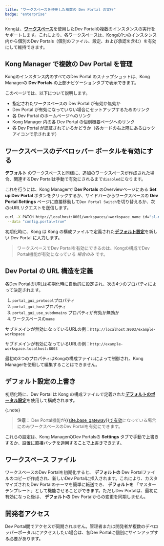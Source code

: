 ```yaml
---
title: "ワークスペースを使用した複数の Dev Portal の実行"
badge: "enterprise"
---
```

Kongは、[**ワークスペース**](/gateway/{{page.release}}/admin-api/workspaces/reference)を使用したDev Portalの複数のインスタンスの実行をサポートします。これにより、各ワークスペースは、Kongの1つのインスタンス内から個別のDev Portals（個別のファイル、設定、および承認を含む）を有効にして維持できます。

Kong Manager で複数の Dev Portal を管理
--------------------------------

Kongのインスタンス内のすべてのDev Portal のスナップショットは、Kong Managerの **Dev Portals** の上部ナビゲーションタブで表示できます。

このページでは、以下について説明します。

* 指定されたワークスペースの Dev Portal が有効か無効か
* Dev Portal が有効になっていない場合にセットアップするためのリンク
* 各 Dev Portal のホームページへのリンク
* Kong Manager 内の各 Dev Portal の個別概要ページへのリンク
* 各 Dev Portal が認証されているかどうか（各カードの右上隅にあるロックアイコンで示されます）

ワークスペースのデベロッパー ポータルを有効にする
-------------------------

**デフォルト** のワークスペースと同様に、追加のワークスペースが作成された場合、関連するDev Portalは手動で有効にされるまで`disabled`になります。

これを行うには、Kong Managerで **Dev Portals** のOverviewページにある **Set up Dev Portal** ボタンをクリックするか、サイドバーからワークスペースの **Dev Portal Settings** ページに直接移動して`Dev Portal Switch`を切り替えるか、次のcURLリクエストを送信します。

```bash
curl -X PATCH http://localhost:8001/workspaces/<workspace_name id="sl-md0000000"> \
 --data "config.portal=true"
```

初期化時に、Kong は Kong の構成ファイルで定義された[**デフォルト設定**](/gateway/{{page.release}}/reference/configuration/#dev-portal)を新しい Dev Portal に入力します。
> 
> ワークスペースでDev Portalを有効にできるのは、Kongの構成でDev Portal機能が有効になっている *場合のみ* です。

Dev Portal の URL 構造を定義
----------------------

各Dev PortalのURLは初期化時に自動的に設定され、次の4つのプロパティによって決定されます。

1. `portal_gui_protocol`プロパティ
2. `portal_gui_host`プロパティ
3. `portal_gui_use_subdomains` プロパティが有効か無効か
4. ワークスペースの`name`

サブドメインが無効になっているURLの例：`http://localhost:8003/example-workspace`

サブドメインが有効になっているURLの例：`http://example-workspace.localhost:8003`

最初の3つのプロパティはKongの構成ファイルによって制御され、Kong Managerを使用して編集することはできません。

デフォルト設定の上書き
-----------

初期化時に、Dev Portal は Kong の構成ファイルで定義された[**デフォルトのポータル設定**](/gateway/{{page.release}}/reference/configuration/#dev-portal)を使用して構成されます。

{:.note}
> 
> **注意：** Dev Portal機能が[{{site.base_gateway}}で有効](/gateway/{{page.release}}/kong-enterprise/dev-portal/enable/)になっている場合にのみワークスペースのDev Portalを有効にできます。

これらの設定は、Kong ManagerのDev Portalsの **Settings** タブで手動で上書きするか、設置に直接パッチを適用することで上書きできます。

ワークスペース ファイル
------------

ワークスペースのDev Portalを初期化すると、 **デフォルトの** Dev Portalファイルのコピーが作成され、新しいDev Portalに挿入されます。これにより、カスタマイズされたDev Portalのテーマを簡単に転送でき、 **デフォルトを** 「マスターテンプレート」として機能させることができます。ただしDev Portalは、最初に有効になった後は、 **デフォルトの** Dev Portalからの変更を同期しません。

開発者アクセス
-------

Dev Portal間でアクセスが同期されません。管理者または開発者が複数のデベロッパーポータルにアクセスしたい場合は、各Dev Portalに個別にサインアップする必要があります。

